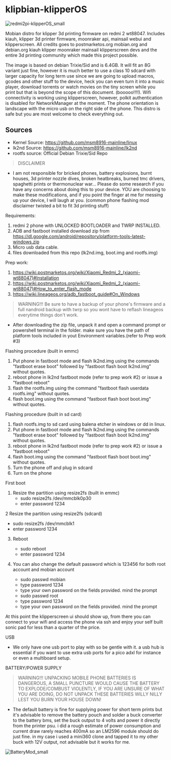 # klipbian-klipperOS

![redmi2pi-klipperOS_small](https://github.com/setville/redmi2pi-klipperOS/assets/168615479/5c24a2ae-8f96-4369-ad7d-7c4667ee7b0e)

Mobian distro for klipper 3d printing firmware on redmi 2 wt88047.
Includes kiauh, klipper 3d printer firmware, moonraker api, mainsail webui and klipperscreen.
All credits goes to postmarketos.org mobian.org and debian.org kiauh klipper moonraker mainsail klipperscreen devs and the entire 3d printing community which made this project possible.

The image is based on debian Trixie/Sid and is 6.4GB. It will fit an 8G variant just fine, however it is much better to use a class 10 sdcard with larger capacity for long term use since we are going to upload macros, gcodes and other stuff to the device, heck you can even turn it into a music player, download torrents or watch movies on the tiny screen while you print but that is beyond the scope of this document. (booooo!!!!). Wifi connectivity is working using klipperscreen, however, polkit authentication is disabled for NetworkManager at the moment. The phone orientation is landscape with the micro usb on the right side of the phone. This distro is safe but you are most welcome to check everything out.

## Sources
- Kernel Source: https://github.com/msm8916-mainline/linux
- lk2nd Source: https://github.com/msm8916-mainline/lk2nd
- rootfs source: Official Debian Trixie/Sid Repo

>DISCLAIMER
- I am not responsible for bricked phones, battery explosions, burnt houses, 3d printer nozzle dives, broken heatbreaks, burned tmc drivers, spaghetti prints or thermonuclear war... Please do some research if you have any concerns about doing this to your device. YOU are choosing to make these modifications, and if you point the finger at me for messing up your device, I will laugh at you. (common phone flashing mod disclaimer twisted a bit to fit 3d printing stuff) 

Requirements:
1. redmi 2 phone with UNLOCKED BOOTLOADER and TWRP INSTALLED.
2. ADB and fastboot installed download zip from https://dl.google.com/android/repository/platform-tools-latest-windows.zip
3. Micro usb data cable.
4. files downloaded from this repo (lk2nd.img, boot.img and rootfs.img)

Prep work:
1. https://wiki.postmarketos.org/wiki/Xiaomi_Redmi_2_(xiaomi-wt88047)#Installation
2. https://wiki.postmarketos.org/wiki/Xiaomi_Redmi_2_(xiaomi-wt88047)#How_to_enter_flash_mode
3. https://wiki.lineageos.org/adb_fastboot_guide#On_Windows

>WARNING!!! Be sure to have a backup of your phone's firmware and a full nandroid backup with twrp so you wont have to reflash lineageos everytime things don't work.
- After downloading the zip file, unpack it and open a command prompt or powershell terminal in the folder. make sure you have the path of platform tools included in yout Environment variables.(refer to Prep work #3)

Flashing procedure (built in emmc)
1. Put phone in fastboot mode and flash lk2nd.img using the commands "fastboot erase boot" followed by "fastboot flash boot lk2nd.img" without quotes.
2. reboot phone in lk2nd fastboot mode (refer to prep work #2) or issue a "fastboot reboot"
3. flash the rootfs.img using the command "fastboot flash userdata rootfs.img" without quotes.
4. flash boot.img using the command "fastboot flash boot boot.img" without quotes.

Flashing procedure (built in sd card)
1. flash rootfs.img to sd card using balena etcher in windows or dd in linux.
2. Put phone in fastboot mode and flash lk2nd.img using the commands "fastboot erase boot" followed by "fastboot flash boot lk2nd.img" without quotes.
3. reboot phone in lk2nd fastboot mode (refer to prep work #2) or issue a "fastboot reboot"
4. flash boot.img using the command "fastboot flash boot boot.img" without quotes.
5. Turn the phone off and plug in sdcard
6. Turn on the phone

First boot
1. Resize the partition using resize2fs (built in emmc)
   - sudo resize2fs /dev/mmcblk0p30
   - enter password 1234

2 Resize the partition using resize2fs (sdcard)
   - sudo resize2fs /dev/mmcblk1
   - enter password 1234

3. Reboot
   - sudo reboot
   - enter password 1234
   
5. You can also change the default password which is 123456 for both root account and mobian account
   - sudo passwd mobian
   - type password 1234
   - type your own password on the fields provided. mind the prompt
   - sudo passwd root
   - type password 1234
   - type your own password on the fields provided. mind the prompt
   
At this point the klipperscreen ui should show up, from there you can connect to your wifi and access the phone via ssh and enjoy your self built sonic pad for less than a quarter of the price. 

USB
- We only have one usb port to play with so be gentle with it. a usb hub is essential if you want to use extra usb ports for a pico adxl for instance or even a multiboard setup. 

BATTERY/POWER SUPPLY

>WARNING!!! UNPACKING MOBILE PHONE BATTERIES IS DANGEROUS, A SMALL PUNCTURE WOULD CAUSE THE BATTERY TO EXPLODE/COMBUST VIOLENTLY, IF YOU ARE UNSURE OF WHAT YOU ARE DOING, DO NOT UNPACK THESE BATTERIES WILLY NILLY LEST YOU BURN YOUR HOUSE DOWN!

- The default battery is fine for supplying power for short term prints but it's advisable to remove the battery pouch and solder a buck converter to the battery bms, set the buck output to 4 volts and power it directly from the printer psu. i did a rough estimate of power consumption and current draw rarely reaches 400mA so an LM2596 module should do just fine. in my case i used a mini360 clone and tapped it to my other buck with 12V output, not advisable but it works for me.

![BatteryMod_small](https://github.com/setville/redmi2pi-klipperOS/assets/168615479/9244633e-c4f7-492a-9eb8-3f63d427bbda)

